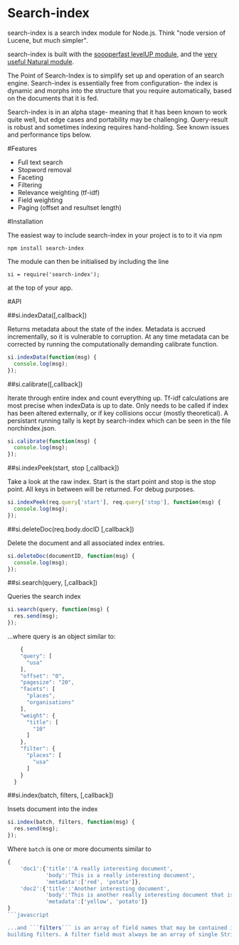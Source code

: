 Search-index
============

search-index is a search index module for Node.js. Think "node version of Lucene, but much simpler".

search-index is built with the [soooperfast levelUP module](https://github.com/rvagg/node-levelup), and the
[very useful Natural module](https://github.com/NaturalNode/natural).

The Point of Search-Index is to simplify set up and operation of an search engine. Search-index is essentially
free from configuration- the index is dynamic and morphs into the structure that you require automatically, based on the
documents that it is fed.

Search-index is in an alpha stage- meaning that it has been known to work quite well, but edge cases and portability
may be challenging. Query-result is robust and sometimes indexing requires hand-holding. See known issues and performance
tips below.

#Features

* Full text search
* Stopword removal
* Faceting
* Filtering
* Relevance weighting (tf-idf)
* Field weighting
* Paging (offset and resultset length)

#Installation

The easiest way to include search-index in your project is to to it via npm

    npm install search-index
    
The module can then be initialised by including the line

    si = require('search-index');
    
at the top of your app.

#API

##si.indexData([,callback])

Returns metadata about the state of the index. Metadata is accrued incrementally, so it is vulnerable to corruption.
At any time metadata can be corrected by running the computationally demanding calibrate function.

```javascript
si.indexData(function(msg) {
  console.log(msg);
});
```

##si.calibrate([,callback])

Iterate through entire index and count everything up. Tf-idf calculations are most precise when indexData is up to date.
Only needs to be called if index has been altered externally, or if key collisions occur (mostly theoretical). A 
persistant running tally is kept by search-index which can be seen in the file norchindex.json.

```javascript
si.calibrate(function(msg) {
  console.log(msg);
});
```

##si.indexPeek(start, stop [,callback])

Take a look at the raw index. Start is the start point and stop is the stop point. All keys in between will be returned.
For debug purposes.

```javascript
si.indexPeek(req.query['start'], req.query['stop'], function(msg) {
  console.log(msg);
});
```

##si.deleteDoc(req.body.docID [,callback])

Delete the document and all associated index entries.

```javascript
si.deleteDoc(documentID, function(msg) {
  console.log(msg);
});
```

##si.search(query, [,callback])

Queries the search index

```javascript
si.search(query, function(msg) {
  res.send(msg);
});
```

...where query is an object similar to:

```javascript
    {
    "query": [
      "usa"
    ],
    "offset": "0",
    "pagesize": "20",
    "facets": [
      "places",
      "organisations"
    ],
    "weight": {
      "title": [
        "10"
      ]
    },
    "filter": {
      "places": [
        "usa"
      ]
    }
  }
```


##si.index(batch, filters, [,callback])

Insets document into the index

```javascript
si.index(batch, filters, function(msg) {
  res.send(msg);
});
```

Where ```batch``` is one or more documents similar to

```javascript
{
    'doc1':{'title':'A really interesting document',
            'body':'This is a really interesting document',
            'metadata':['red', 'potato']},
    'doc2':{'title':'Another interesting document',
            'body':'This is another really interesting document that is a bit different',
            'metadata':['yellow', 'potato']}
}
```javascript

...and ```filters``` is an array of field names that may be contained in the document that the index will use for
building filters. A filter field must always be an array of single String tokens.



    
    
